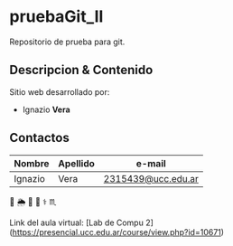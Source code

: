 # pruebaGit_II
Repositorio de prueba para git.
## Descripcion & Contenido
Sitio web desarrollado por:
- Ignazio **Vera**

## Contactos
| Nombre | Apellido |      e-mail      |
|--------|----------|------------------|
| Ignazio| Vera     |2315439@ucc.edu.ar|

:8ball:
:sun_behind_rain_cloud:	
:frog: :mushroom:
:medical_symbol: :scorpius:	


Link del aula virtual: [Lab de Compu 2] (https://presencial.ucc.edu.ar/course/view.php?id=10671)

